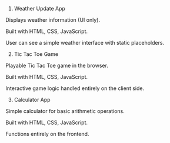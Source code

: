 1. Weather Update App 

Displays weather information (UI only).

Built with HTML, CSS, JavaScript.

User can see a simple weather interface with static placeholders.

2. Tic Tac Toe Game 

Playable Tic Tac Toe game in the browser.

Built with HTML, CSS, JavaScript.

Interactive game logic handled entirely on the client side.

3. Calculator App 

Simple calculator for basic arithmetic operations.

Built with HTML, CSS, JavaScript.

Functions entirely on the frontend.
